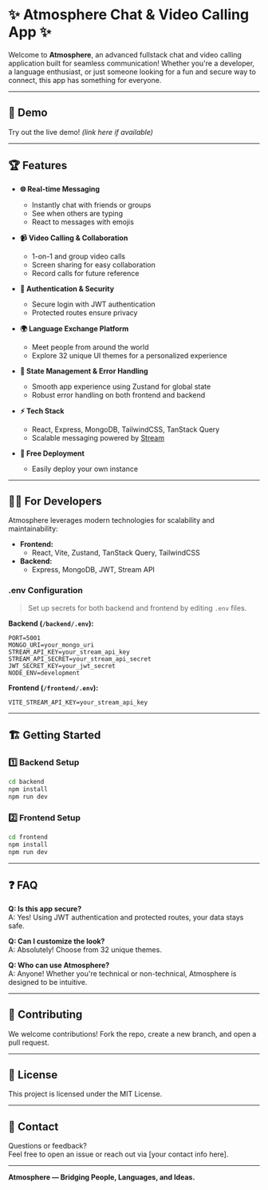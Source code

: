 # ✨ Atmosphere Chat & Video Calling App ✨

Welcome to **Atmosphere**, an advanced fullstack chat and video calling application built for seamless communication! Whether you're a developer, a language enthusiast, or just someone looking for a fun and secure way to connect, this app has something for everyone.

---

## 🚀 Demo

Try out the live demo! *(link here if available)*

---

## 🏆 Features

- **🌐 Real-time Messaging**  
  - Instantly chat with friends or groups  
  - See when others are typing  
  - React to messages with emojis

- **📹 Video Calling & Collaboration**  
  - 1-on-1 and group video calls  
  - Screen sharing for easy collaboration  
  - Record calls for future reference

- **🔐 Authentication & Security**  
  - Secure login with JWT authentication  
  - Protected routes ensure privacy

- **🌍 Language Exchange Platform**  
  - Meet people from around the world  
  - Explore 32 unique UI themes for a personalized experience

- **🧠 State Management & Error Handling**  
  - Smooth app experience using Zustand for global state  
  - Robust error handling on both frontend and backend

- **⚡ Tech Stack**  
  - React, Express, MongoDB, TailwindCSS, TanStack Query  
  - Scalable messaging powered by [Stream](https://getstream.io/)

- **🚀 Free Deployment**  
  - Easily deploy your own instance

---

## 🧑‍💻 For Developers

Atmosphere leverages modern technologies for scalability and maintainability:

- **Frontend:**  
  - React, Vite, Zustand, TanStack Query, TailwindCSS
- **Backend:**  
  - Express, MongoDB, JWT, Stream API

### .env Configuration

> Set up secrets for both backend and frontend by editing `.env` files.

**Backend (`/backend/.env`):**
```
PORT=5001
MONGO_URI=your_mongo_uri
STREAM_API_KEY=your_stream_api_key
STREAM_API_SECRET=your_stream_api_secret
JWT_SECRET_KEY=your_jwt_secret
NODE_ENV=development
```

**Frontend (`/frontend/.env`):**
```
VITE_STREAM_API_KEY=your_stream_api_key
```

---

## 🏗️ Getting Started

### 1️⃣ Backend Setup

```bash
cd backend
npm install
npm run dev
```

### 2️⃣ Frontend Setup

```bash
cd frontend
npm install
npm run dev
```

---

## ❓ FAQ

**Q: Is this app secure?**  
A: Yes! Using JWT authentication and protected routes, your data stays safe.

**Q: Can I customize the look?**  
A: Absolutely! Choose from 32 unique themes.

**Q: Who can use Atmosphere?**  
A: Anyone! Whether you're technical or non-technical, Atmosphere is designed to be intuitive.

---

## 🤝 Contributing

We welcome contributions! Fork the repo, create a new branch, and open a pull request.

---

## 📜 License

This project is licensed under the MIT License.

---

## 💬 Contact

Questions or feedback?  
Feel free to open an issue or reach out via [your contact info here].

---

**Atmosphere — Bridging People, Languages, and Ideas.**

